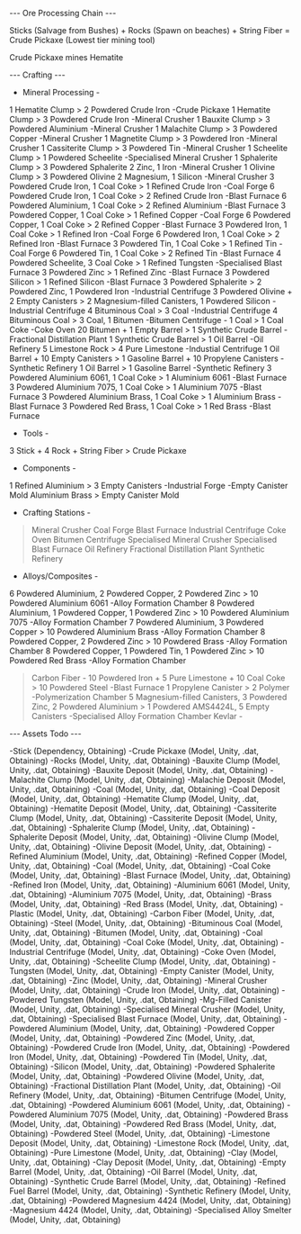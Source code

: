 --- Ore Processing Chain ---

Sticks (Salvage from Bushes) + Rocks (Spawn on beaches) + String Fiber = Crude Pickaxe (Lowest tier mining tool)

Crude Pickaxe mines Hematite



--- Crafting ---


- Mineral Processing -

1 Hematite Clump > 2 Powdered Crude Iron																																													-Crude Pickaxe
1 Hematite Clump > 3 Powdered Crude Iron 																														-Mineral Crusher
1 Bauxite Clump > 3 Powdered Aluminium																															-Mineral Crusher
1 Malachite Clump > 3 Powdered Copper																															-Mineral Crusher
1 Magnetite Clump > 3 Powdered Iron																																-Mineral Crusher
1 Cassiterite Clump > 3 Powdered Tin																																-Mineral Crusher
1 Scheelite Clump > 1 Powdered Scheelite																															-Specialised Mineral Crusher
1 Sphalerite Clump > 3 Powdered Sphalerite 2 Zinc, 1 Iron																									-Mineral Crusher
1 Olivine Clump	> 3 Powdered Olivine 2 Magnesium, 1 Silicon																								-Mineral Crusher
3 Powdered Crude Iron, 1 Coal Coke > 1 Refined Crude Iron																								-Coal Forge
6 Powdered Crude Iron, 1 Coal Coke > 2 Refined Crude Iron																								-Blast Furnace
6 Powdered Aluminium, 1 Coal Coke > 2 Refined Aluminium																								-Blast Furnace
3 Powdered Copper, 1 Coal Coke > 1 Refined Copper																										-Coal Forge
6 Powdered Copper, 1 Coal Coke > 2 Refined Copper																										-Blast Furnace
3 Powdered Iron, 1 Coal Coke > 1 Refined Iron																													-Coal Forge
6 Powdered Iron, 1 Coal Coke > 2 Refined Iron																													-Blast Furnace
3 Powdered Tin, 1 Coal Coke > 1 Refined Tin																														-Coal Forge
6 Powdered Tin, 1 Coal Coke > 2 Refined Tin																														-Blast Furnace
4 Powdered Scheelite, 3 Coal Coke > 1 Refined Tungsten																									-Specialised Blast Furnace
3 Powdered Zinc > 1 Refined Zinc																																		-Blast Furnace
3 Powdered Silicon > 1 Refined Silicon																																-Blast Furnace
3 Powdered Sphalerite > 2 Powdered Zinc, 1 Powdered Iron																								-Industrial Centrifuge
3 Powdered Olivine + 2 Empty Canisters > 2 Magnesium-filled Canisters, 1 Powdered Silicon												-Industrial Centrifuge
4 Bituminous Coal > 3 Coal																																				-Industrial Centrifuge
4 Bituminous Coal > 3 Coal, 1 Bitumen																																-Bitumen Centrifuge								-
1 Coal > 1 Coal Coke																																						-Coke Oven
20 Bitumen + 1 Empty Barrel > 1 Synthetic Crude Barrel																									-Fractional Distillation Plant
1 Synthetic Crude Barrel > 1 Oil Barrel																																-Oil Refinery
5 Limestone Rock > 4 Pure Limestone																																-Industial Centrifuge
1 Oil Barrel + 10 Empty Canisters > 1 Gasoline Barrel + 10 Propylene Canisters																	-Synthetic Refinery
1 Oil Barrel > 1 Gasoline Barrel																																			-Synthetic Refinery
3 Powdered Aluminium 6061, 1 Coal Coke > 1 Aluminium 6061																							-Blast Furnace
3 Powdered Aluminium 7075, 1 Coal Coke > 1 Aluminium 7075																							-Blast Furnace
3 Powdered Aluminium Brass, 1 Coal Coke > 1 Aluminium Brass																							-Blast Furnace
3 Powdered Red Brass, 1 Coal Coke > 1 Red Brass																											-Blast Furnace



- Tools -

3 Stick + 4 Rock + String Fiber > Crude Pickaxe


- Components -

1 Refined Aluminium > 3 Empty Canisters																															-Industrial Forge									-Empty Canister Mold
Aluminium Brass > Empty Canister Mold


- Crafting Stations -

 > Mineral Crusher
 > Coal Forge
 > Blast Furnace
 > Industrial Centrifuge
 > Coke Oven
 > Bitumen Centrifuge
 > Specialised Mineral Crusher
 > Specialised Blast Furnace
 > Oil Refinery
 > Fractional Distillation Plant
 > Synthetic Refinery


- Alloys/Composites -

6 Powdered Aluminium, 2 Powdered Copper, 2 Powdered Zinc > 10 Powdered Aluminium 6061											-Alloy Formation Chamber
8 Powdered Aluminium, 1 Powdered Copper, 1 Powdered Zinc > 10 Powdered Aluminium 7075											-Alloy Formation Chamber
7 Powdered Aluminium, 3 Powdered Copper > 10 Powdered Aluminium Brass																		-Alloy Formation Chamber
8 Powdered Copper, 2 Powdered Zinc > 10 Powdered Brass																								-Alloy Formation Chamber
8 Powdered Copper, 1 Powdered Tin, 1 Powdered Zinc > 10 Powdered Red Brass																-Alloy Formation Chamber
> Carbon Fiber																																									-
10 Powdered Iron + 5 Pure Limestone + 10 Coal Coke > 10 Powdered Steel																		-Blast Furnace
1 Propylene Canister > 2 Polymer																																		-Polymerization Chamber
5 Magnesium-filled Canisters, 3 Powdered Zinc, 2 Powdered Aluminium > 1 Powdered AMS4424L, 5 Empty Canisters			-Specialised Alloy Formation Chamber
> Kevlar																																											-



--- Assets Todo ---

-Stick 										(Dependency, Obtaining)
-Crude Pickaxe 							(Model, Unity, .dat, Obtaining)
-Rocks 										(Model, Unity, .dat, Obtaining)
-Bauxite Clump							(Model, Unity, .dat, Obtaining)
-Bauxite Deposit						(Model, Unity, .dat, Obtaining)
-Malachite	Clump						(Model, Unity, .dat, Obtaining)
-Malachie Deposit						(Model, Unity, .dat, Obtaining)
-Coal										(Model, Unity, .dat, Obtaining)
-Coal Deposit							(Model, Unity, .dat, Obtaining)
-Hematite Clump						(Model, Unity, .dat, Obtaining)
-Hematite Deposit						(Model, Unity, .dat, Obtaining)
-Cassiterite Clump						(Model, Unity, .dat, Obtaining)
-Cassiterite Deposit					(Model, Unity, .dat, Obtaining)
-Sphalerite Clump						(Model, Unity, .dat, Obtaining)
-Sphalerite Deposit					(Model, Unity, .dat, Obtaining)
-Olivine Clump							(Model, Unity, .dat, Obtaining)
-Olivine Deposit							(Model, Unity, .dat, Obtaining)
-Refined Aluminium					(Model, Unity, .dat, Obtaining)
-Refined Copper						(Model, Unity, .dat, Obtaining)
-Coal										(Model, Unity, .dat, Obtaining)
-Coal Coke								(Model, Unity, .dat, Obtaining)
-Blast Furnace							(Model, Unity, .dat, Obtaining)
-Refined Iron								(Model, Unity, .dat, Obtaining)
-Aluminium 6061						(Model, Unity, .dat, Obtaining)
-Aluminium 7075						(Model, Unity, .dat, Obtaining)
-Brass										(Model, Unity, .dat, Obtaining)
-Red Brass								(Model, Unity, .dat, Obtaining)
-Plastic										(Model, Unity, .dat, Obtaining)
-Carbon Fiber							(Model, Unity, .dat, Obtaining)
-Steel										(Model, Unity, .dat, Obtaining)
-Bituminous Coal						(Model, Unity, .dat, Obtaining)
-Bitumen									(Model, Unity, .dat, Obtaining)
-Coal										(Model, Unity, .dat, Obtaining)
-Coal Coke								(Model, Unity, .dat, Obtaining)
-Industrial Centrifuge					(Model, Unity, .dat, Obtaining)
-Coke Oven								(Model, Unity, .dat, Obtaining)
-Scheelite Clump						(Model, Unity, .dat, Obtaining)
-Tungsten									(Model, Unity, .dat, Obtaining)
-Empty Canister						(Model, Unity, .dat, Obtaining)
-Zinc											(Model, Unity, .dat, Obtaining)
-Mineral Crusher						(Model, Unity, .dat, Obtaining)
-Crude Iron								(Model, Unity, .dat, Obtaining)
-Powdered Tungsten					(Model, Unity, .dat, Obtaining)
-Mg-Filled Canister					(Model, Unity, .dat, Obtaining)
-Specialised Mineral Crusher		(Model, Unity, .dat, Obtaining)
-Specialised Blast Furnace			(Model, Unity, .dat, Obtaining)
-Powdered Aluminium				(Model, Unity, .dat, Obtaining)
-Powdered Copper					(Model, Unity, .dat, Obtaining)
-Powdered Zinc							(Model, Unity, .dat, Obtaining)
-Powdered Crude Iron				(Model, Unity, .dat, Obtaining)
-Powdered Iron							(Model, Unity, .dat, Obtaining)
-Powdered Tin							(Model, Unity, .dat, Obtaining)
-Silicon										(Model, Unity, .dat, Obtaining)
-Powdered Sphalerite				(Model, Unity, .dat, Obtaining)
-Powdered Olivine						(Model, Unity, .dat, Obtaining)
-Fractional Distillation Plant		(Model, Unity, .dat, Obtaining)
-Oil Refinery								(Model, Unity, .dat, Obtaining)
-Bitumen Centrifuge					(Model, Unity, .dat, Obtaining)
-Powdered Aluminium 6061		(Model, Unity, .dat, Obtaining)
-Powdered Aluminium 7075		(Model, Unity, .dat, Obtaining)
-Powdered Brass						(Model, Unity, .dat, Obtaining)
-Powdered Red Brass				(Model, Unity, .dat, Obtaining)
-Powdered Steel						(Model, Unity, .dat, Obtaining)
-Limestone Deposit					(Model, Unity, .dat, Obtaining)
-Limestone Rock						(Model, Unity, .dat, Obtaining)
-Pure Limestone						(Model, Unity, .dat, Obtaining)
-Clay										(Model, Unity, .dat, Obtaining)
-Clay Deposit							(Model, Unity, .dat, Obtaining)
-Empty Barrel							(Model, Unity, .dat, Obtaining)
-Oil Barrel									(Model, Unity, .dat, Obtaining)
-Synthetic Crude Barrel				(Model, Unity, .dat, Obtaining)
-Refined Fuel Barrel					(Model, Unity, .dat, Obtaining)
-Synthetic Refinery					(Model, Unity, .dat, Obtaining)
-Powdered Magnesium 4424		(Model, Unity, .dat, Obtaining)
-Magnesium 4424						(Model, Unity, .dat, Obtaining)
-Specialised Alloy Smelter			(Model, Unity, .dat, Obtaining)


